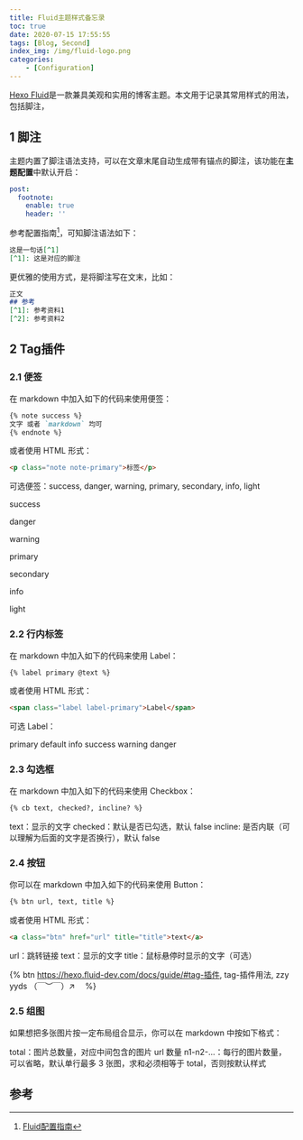 ```yaml
---
title: Fluid主题样式备忘录
toc: true
date: 2020-07-15 17:55:55
tags: [Blog, Second]
index_img: /img/fluid-logo.png
categories:
	- [Configuration]
---
```


[Hexo Fluid](https://hexo.fluid-dev.com/docs/)是一款兼具美观和实用的博客主题。本文用于记录其常用样式的用法，包括脚注，

<!--more-->

## 1 脚注

主题内置了脚注语法支持，可以在文章末尾自动生成带有锚点的脚注，该功能在**主题配置**中默认开启：

```yaml
post:
  footnote:
    enable: true
    header: ''
```

参考配置指南[^1]，可知脚注语法如下：

```markdown
这是一句话[^1]
[^1]: 这是对应的脚注
```

更优雅的使用方式，是将脚注写在文末，比如：

```markdown
正文
## 参考
[^1]: 参考资料1
[^2]: 参考资料2
```

## 2 Tag插件

### 2.1 便签

在 markdown 中加入如下的代码来使用便签：

```markdown
{% note success %}
文字 或者 `markdown` 均可
{% endnote %}
```

或者使用 HTML 形式：

```html
<p class="note note-primary">标签</p>
```

<p class="note note-primary">可选便签：success, danger, warning, primary, secondary, info, light</p>

<p class="note note-success">success</p>

<p class="note note-danger">danger</p>

<p class="note note-warning">warning</p>

<p class="note note-primary">primary</p>

<p class="note note-secondary">secondary</p>

<p class="note note-info">info</p>

<p class="note note-light">light</p>

### 2.2 行内标签

在 markdown 中加入如下的代码来使用 Label：

```markdown
{% label primary @text %}
```

或者使用 HTML 形式：

```html
<span class="label label-primary">Label</span>
```

可选 Label：

<span class="label label-primary">primary</span> <span class="label label-default">default</span> <span class="label label-info">info</span> <span class="label label-success">success</span> <span class="label label-warning">warning</span> <span class="label label-danger">danger</span> 

### 2.3 勾选框

在 markdown 中加入如下的代码来使用 Checkbox：

```markdown
{% cb text, checked?, incline? %}
```

text：显示的文字
checked：默认是否已勾选，默认 false
incline: 是否内联（可以理解为后面的文字是否换行），默认 false

### 2.4 按钮

你可以在 markdown 中加入如下的代码来使用 Button：

```markdown
{% btn url, text, title %}
```

或者使用 HTML 形式：

```html
<a class="btn" href="url" title="title">text</a>
```

url：跳转链接
text：显示的文字
title：鼠标悬停时显示的文字（可选）

{% btn https://hexo.fluid-dev.com/docs/guide/#tag-插件, tag-插件用法, zzy yyds （￣︶￣）↗　 %}

### 2.5 组图

如果想把多张图片按一定布局组合显示，你可以在 markdown 中按如下格式：

total：图片总数量，对应中间包含的图片 url 数量
n1-n2-...：每行的图片数量，可以省略，默认单行最多 3 张图，求和必须相等于 total，否则按默认样式

## 参考

[^1]: [Fluid配置指南](https://hexo.fluid-dev.com/docs/guide/#脚注)